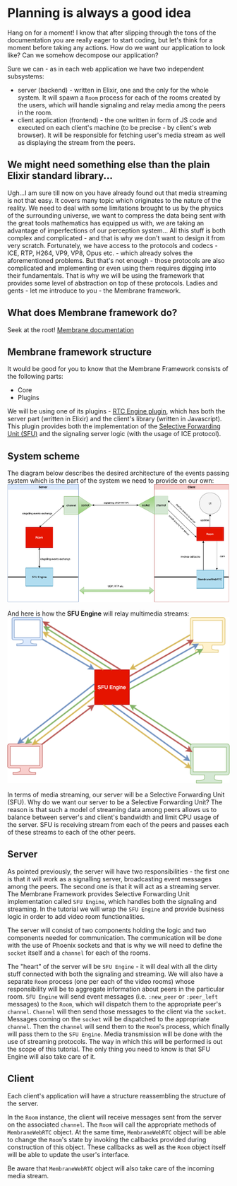 # Planning is always a good idea
  Hang on for a moment! I know that after slipping through the tons of the documentation you are really eager to start coding, but let's think for a moment before taking any actions. How do we want our application to look like?
  Can we somehow decompose our application?

  Sure we can - as in each web application we have two independent subsystems:
  + server (backend) - written in Elixir, one and the only for the whole system. It will spawn a `Room` process for each of the rooms created by the users, which will handle 
    signaling and relay media among the peers in the room.
  + client application (frontend) - the one written in form of JS code and executed on each client's machine (to be precise - by client's web browser). It will be responsible for fetching user's media stream as well as displaying the stream from the peers.

  ## We might need something else than the plain Elixir standard library...
  Ugh...I am sure till now on you have already found out that media streaming is not that easy. It covers many topic which originates to the nature of the reality. 
  We need to deal with some limitations brought to us by the physics of the surrounding universe, we want to compress the data being sent with the great tools 
  mathematics has equipped us with, we are taking an advantage of imperfections of our perception system...
  All this stuff is both complex and complicated - and that is why we don't want to design it from very scratch. Fortunately, we have access to the protocols
  and codecs - ICE, RTP, H264, VP9, VP8, Opus etc. - which already solves the aforementioned problems. But that's not enough - 
  those protocols are also complicated and implementing or even using them requires digging into their fundamentals. 
  That is why we will be using the framework that provides some level of abstraction on top of these protocols. Ladies and gents - let me introduce to you - the Membrane framework.
  ## What does Membrane framework do?
  Seek at the root! [Membrane documentation](https://membraneframework.org/guide/v0.7/introduction.html)
  ## Membrane framework structure
  It would be good for you to know that the Membrane Framework consists of the following parts:
  + Core
  + Plugins
  
  We will be using one of its plugins - [RTC Engine plugin](https://github.com/membraneframework/membrane_rtc_engine), which has both the server part (written in Elixir) 
  and the client's library (written in Javascript). This plugin provides both the implementation of the 
  [Selective Forwarding Unit (SFU)](https://github.com/membraneframework/membrane_rtc_engine) and the signaling server logic (with the usage of ICE protocol).

  ## System scheme
  The diagram below describes the desired architecture of the events passing system which is the part of the system we need to provide on our own: <br>
  ![Application Scheme](assets/images/total_scheme.png)

  And here is how the **SFU Engine** will relay multimedia streams:<br>
  ![SFU scheme](assets/images/SFU_scheme.png)<br>
  
  In terms of media streaming, our server will be a Selective Forwarding Unit (SFU).
  Why do we want our server to be a Selective Forwarding Unit? The reason is that such a model of streaming data 
  among peers allows us to balance between server's and client's bandwidth and limit CPU usage of the server. 
  SFU is receiving stream from each of the peers and passes each of these streams to each of the other peers. <br>

  ## Server
  As pointed previously, the server will have two responsibilities - the first one is that it will work as a signalling server, broadcasting event messages among the peers.
  The second one is that it will act as a streaming server. 
  The Membrane Framework provides Selective Forwarding Unit implementation called `SFU Engine`, which handles both the signaling and streaming. 
  In the tutorial we will wrap the `SFU Engine` and provide business logic in order to add video room functionalities.

  The server will consist of two components holding the logic and two components needed for communication.
  The communication will be done with the use of Phoenix sockets and that is why we will need to define the `socket` itself and a `channel` for each of the rooms.
  
  The "heart" of the server will be `SFU Engine` - it will deal with all the dirty stuff connected with both the signaling and streaming. We will also have a separate `Room` process (one per each of the video rooms) whose responsibility will be to aggregate information about peers in the particular room.
  `SFU Engine` will send event messages (i.e. `:new_peer` or `:peer_left` messages) to the `Room`, which will dispatch them to the appropriate peer's `channel`. `Channel` will then send those messages to the client via the `socket`.
  Messages coming on the `socket` will be dispatched to the appropriate `channel`. Then the `channel` will send them to the `Room`'s process, which finally will pass them to the `SFU Engine`.
  Media transmission will be done with the use of streaming protocols. The way in which this will be performed is out the scope of this tutorial. The only thing you need to know is that SFU Engine will also take care of it. 

  ## Client 
  Each client's application will have a structure reassembling the structure of the server.
  
  In the `Room` instance, the client will receive messages sent from the server on the associated `channel`. The `Room` will call the appropriate methods of `MembraneWebRTC` object.
  At the same time, `MembraneWebRTC` object will be able to change the `Room`'s state by invoking the callbacks provided during construction of this object. These callbacks as well as the `Room` object itself will be able to update the user's interface. 
  
  Be aware that `MembraneWebRTC` object will also take care of the incoming media stream.